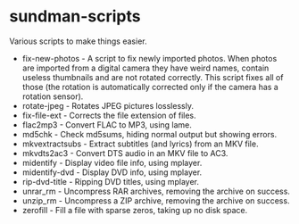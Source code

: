 # sundman-scripts
Various scripts to make things easier.
 * fix-new-photos - A script to fix newly imported photos.
                    When photos are imported from a digital camera they have
                    weird names, contain useless thumbnails and are not
                    rotated correctly. This script fixes all of those (the
                    rotation is automatically corrected only if the camera
                    has a rotation sensor).
 * rotate-jpeg    - Rotates JPEG pictures losslessly.
 * fix-file-ext   - Corrects the file extension of files.
 * flac2mp3       - Convert FLAC to MP3, using lame.
 * md5chk         - Check md5sums, hiding normal output but showing errors.
 * mkvextractsubs - Extract subtitles (and lyrics) from an MKV file.
 * mkvdts2ac3     - Convert DTS audio in an MKV file to AC3.
 * midentify      - Display video file info, using mplayer.
 * midentify-dvd  - Display DVD info, using mplayer.
 * rip-dvd-title  - Ripping DVD titles, using mplayer.
 * unrar_rm       - Uncompress RAR archives, removing the archive on success.
 * unzip_rm       - Uncompress a ZIP archive, removing the archive on success.
 * zerofill       - Fill a file with sparse zeros, taking up no disk space.
